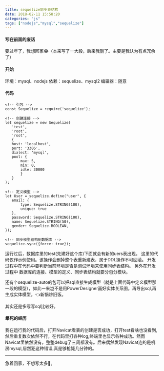 ```yaml
---
title: sequelize同步表结构
date: 2018-02-11 15:58:20
categories: "js"
tags: ["nodejs","mysql","sequelize"]
---
```

#### 写在前面的废话
要过年了，我想回家😂（本来写了一大段，后来我删了。主要是我认为有点冗余了）

#### 开始
 环境：mysql、nodejs
 依赖：sequelize、mysql2
 编辑器：随意

#### 代码
 ```
<!-- 引包 -->
const Sequelize = require('sequelize');

<!-- 创建连接 -->
let sequelize = new Sequelize(
    'test', 
    'root',
    'root', 
    {
    host: 'localhost',
    port: '3306',
    dialect: 'mysql',
    pool: {
        max: 5,
        min: 0,
        idle: 30000
        }
    }
);

<!-- 定义模型 -->
let User = sequelize.define("user", {
    email: {
        type: Sequelize.STRING(100),
        unique: true
    },
    password: Sequelize.STRING(100),
    name: Sequelize.STRING(50),
    gender: Sequelize.BOOLEAN,
});

<!-- 同步模型结构到数据库 -->
sequelize.sync({force: true});  

 ```
运行过后，数据库里的test(先建好这个库)下面就会有新的uers表出现。
这里的代码仅作示例使用。该操作会删掉整个表重新建表，属于DDL操作不可回滚。
开发过程中在代码中要判断当前环境是否是测试环境来使用同步表结构。
另外在开发过程中 数据库的连接、模型的定义、同步表结构就要分包分模块。

还有个sequelize-auto的包可以把sql直接生成模型（就是上面代码中定义模型那一段的模型），如此一来岂不是用PowerDesigner画好实体关系图，再导出sql,再生成实体模型。👈新锅炒旧饭。

其实还是多写写sql比较好。

#### 晕死的经历
我在运行我的代码后，打开Navicat看表的创建是否成功，打开test看啥也没看到,然后重复数次依然不行，在代码里打各种log,终端里也显示各种成功。然而Navicat里依然没有，整整debug了三周都没有。后来偶然发现Navicat连的是机房mysql,居然犯这种错误,真是够枪毙几分钟的。

---------

急着回家，不想写太多🤘。

 


 
 


